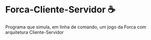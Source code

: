 # Forca-Cliente-Servidor ☕
 Programa que simula, em linha de comando, um jogo da Forca com arquitetura Cliente-Servidor
